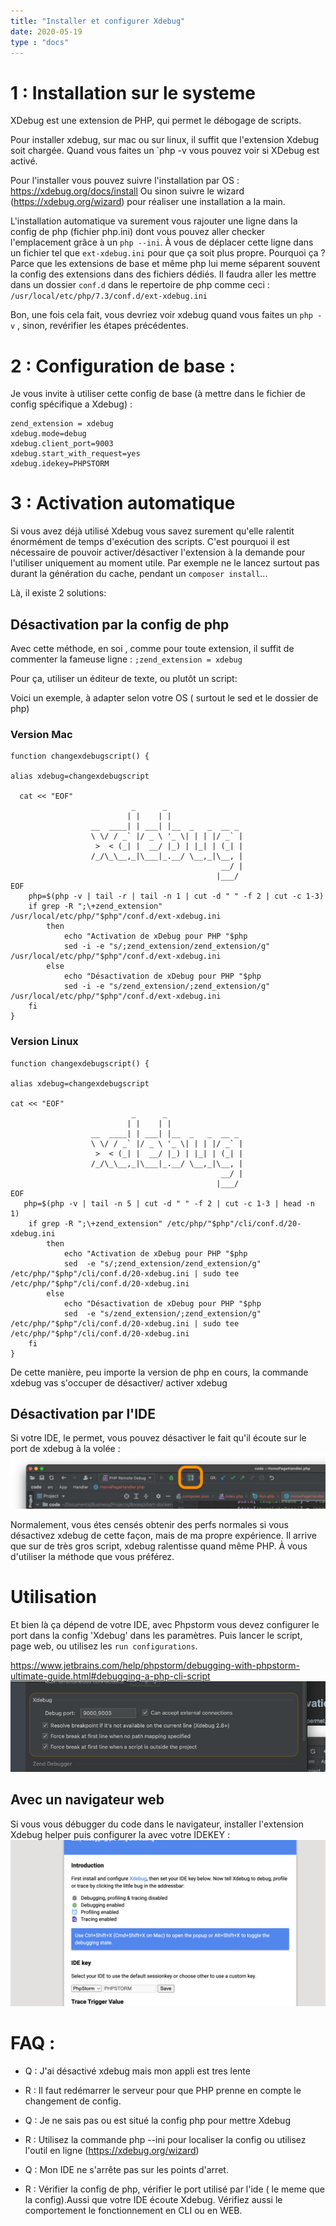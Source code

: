 ```yaml
---
title: "Installer et configurer Xdebug"
date: 2020-05-19
type : "docs"
---
```


# 1 : Installation sur le systeme

XDebug est une extension de PHP, qui permet le débogage de scripts.

Pour installer xdebug, sur mac ou sur linux, il suffit que l'extension Xdebug soit chargée.
Quand vous faites un `php -v vous pouvez voir si XDebug est activé.


Pour l'installer vous pouvez suivre l'installation par OS : https://xdebug.org/docs/install
Ou sinon suivre le wizard (https://xdebug.org/wizard) pour réaliser une installation a la main.

L'installation automatique va surement vous rajouter une ligne dans la config de php (fichier php.ini) dont vous pouvez
aller checker l'emplacement grâce à un `php --ini`.
À vous de déplacer cette ligne dans un fichier tel que `ext-xdebug.ini` pour que ça soit plus propre.
Pourquoi ça ? Parce que les extensions de base et même php lui meme séparent souvent la config des extensions dans des fichiers
dédiés.
Il faudra aller les mettre dans un dossier `conf.d` dans le repertoire de php comme ceci : `/usr/local/etc/php/7.3/conf.d/ext-xdebug.ini`

Bon, une fois cela fait, vous devriez voir xdebug quand vous faites un `php -v` , sinon, revérifier les étapes précédentes.

# 2 : Configuration de base :

Je vous invite à utiliser cette config de base (à mettre dans le fichier de config spécifique a Xdebug) :

```
zend_extension = xdebug
xdebug.mode=debug
xdebug.client_port=9003
xdebug.start_with_request=yes
xdebug.idekey=PHPSTORM
```

# 3 : Activation automatique

Si vous avez déjà utilisé Xdebug vous savez surement qu'elle ralentit énormément de temps d'exécution des scripts.
C'est pourquoi il est nécessaire de pouvoir activer/désactiver l'extension à la demande pour l'utiliser uniquement au moment utile.
Par exemple ne le lancez surtout pas durant la génération du cache, pendant un `composer install`...


Là, il existe 2 solutions:

 
## Désactivation par la config de php

Avec cette méthode, en soi , comme pour toute extension, il suffit de commenter la fameuse ligne : `;zend_extension = xdebug`

Pour ça, utiliser un éditeur de texte, ou plutôt un script:

Voici un exemple, à adapter selon votre OS ( surtout le sed et le dossier de php)
### Version Mac
```
function changexdebugscript() {

alias xdebug=changexdebugscript

  cat << "EOF"
                           _      _
                          | |    | |
                  __  ____| | ___| |__  _   _  __ _
                  \ \/ / _` |/ _ \ '_ \| | | |/ _` |
                   >  < (_| |  __/ |_) | |_| | (_| |
                  /_/\_\__,_|\___|_.__/ \__,_|\__, |
                                               __/ |
                                              |___/
EOF
    php=$(php -v | tail -r | tail -n 1 | cut -d " " -f 2 | cut -c 1-3)
    if grep -R ";\+zend_extension" /usr/local/etc/php/"$php"/conf.d/ext-xdebug.ini
        then
            echo "Activation de xDebug pour PHP "$php
            sed -i -e "s/;zend_extension/zend_extension/g" /usr/local/etc/php/"$php"/conf.d/ext-xdebug.ini
        else
            echo "Désactivation de xDebug pour PHP "$php
            sed -i -e "s/zend_extension/;zend_extension/g" /usr/local/etc/php/"$php"/conf.d/ext-xdebug.ini
    fi
}
```

### Version Linux
```
function changexdebugscript() {

alias xdebug=changexdebugscript

cat << "EOF"
                           _      _
                          | |    | |
                  __  ____| | ___| |__  _   _  __ _
                  \ \/ / _` |/ _ \ '_ \| | | |/ _` |
                   >  < (_| |  __/ |_) | |_| | (_| |
                  /_/\_\__,_|\___|_.__/ \__,_|\__, |
                                               __/ |
                                              |___/
EOF
   php=$(php -v | tail -n 5 | cut -d " " -f 2 | cut -c 1-3 | head -n 1)
    if grep -R ";\+zend_extension" /etc/php/"$php"/cli/conf.d/20-xdebug.ini
        then
            echo "Activation de xDebug pour PHP "$php
            sed  -e "s/;zend_extension/zend_extension/g" /etc/php/"$php"/cli/conf.d/20-xdebug.ini | sudo tee  /etc/php/"$php"/cli/conf.d/20-xdebug.ini
        else
            echo "Désactivation de xDebug pour PHP "$php
            sed  -e "s/zend_extension/;zend_extension/g" /etc/php/"$php"/cli/conf.d/20-xdebug.ini | sudo tee  /etc/php/"$php"/cli/conf.d/20-xdebug.ini
    fi
}
```

De cette manière, peu importe la version de php en cours, la commande xdebug vas s'occuper de désactiver/ activer xdebug

## Désactivation par l'IDE

Si votre IDE, le permet, vous pouvez désactiver le fait qu'il écoute sur le port de xdebug à la volée :
![40% center](phpstorm-listening-for-php-debug-connections.jpg)

Normalement, vous étes censés obtenir des perfs normales si vous désactivez xdebug de cette façon, mais de ma propre expérience.
Il arrive que sur de très gros script, xdebug ralentisse quand même PHP. À vous d'utiliser la méthode que vous préférez.


# Utilisation


Et bien là ça dépend de votre IDE, avec Phpstorm vous devez configurer le port dans la config 'Xdebug' dans les paramètres.
Puis lancer le script, page web, ou utilisez les `run configurations`.

https://www.jetbrains.com/help/phpstorm/debugging-with-phpstorm-ultimate-guide.html#debugging-a-php-cli-script
![40% center](config-phpstorm.png)

## Avec un navigateur web
Si vous vous débugger du code dans le navigateur, installer l'extension Xdebug helper puis configurer la avec votre IDEKEY :
![40% center](xdebug-helper.png)

# FAQ :

- Q : J'ai désactivé xdebug mais mon appli est tres lente
- R : Il faut redémarrer le serveur pour que PHP prenne en compte le changement de config.


- Q : Je ne sais pas ou est situé la config php pour mettre Xdebug
- R : Utilisez la commande php --ini pour localiser la config ou utilisez l'outil en ligne (https://xdebug.org/wizard)


- Q : Mon IDE ne s'arrête pas sur les points d'arret.
- R : Vérifier la config de php, vérifier le port utilisé par l'ide ( le meme que la config).Aussi que votre IDE écoute Xdebug.
Vérifiez aussi le comportement le fonctionnement en CLI ou en WEB.

